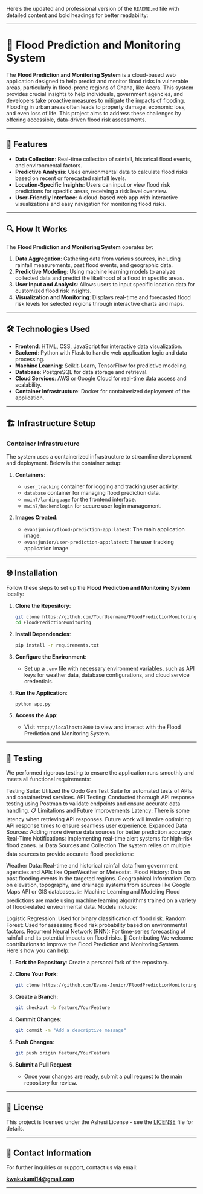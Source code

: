 Here’s the updated and professional version of the `README.md` file with detailed content and bold headings for better readability:

---

# **🌊 Flood Prediction and Monitoring System**

The **Flood Prediction and Monitoring System** is a cloud-based web application designed to help predict and monitor flood risks in vulnerable areas, particularly in flood-prone regions of Ghana, like Accra. This system provides crucial insights to help individuals, government agencies, and developers take proactive measures to mitigate the impacts of flooding. Flooding in urban areas often leads to property damage, economic loss, and even loss of life. This project aims to address these challenges by offering accessible, data-driven flood risk assessments.

---

## **🚀 Features**

- **Data Collection**: Real-time collection of rainfall, historical flood events, and environmental factors.
- **Predictive Analysis**: Uses environmental data to calculate flood risks based on recent or forecasted rainfall levels.
- **Location-Specific Insights**: Users can input or view flood risk predictions for specific areas, receiving a risk level overview.
- **User-Friendly Interface**: A cloud-based web app with interactive visualizations and easy navigation for monitoring flood risks.

---

## **🔍 How It Works**

The **Flood Prediction and Monitoring System** operates by:

1. **Data Aggregation**: Gathering data from various sources, including rainfall measurements, past flood events, and geographic data.
2. **Predictive Modeling**: Using machine learning models to analyze collected data and predict the likelihood of a flood in specific areas.
3. **User Input and Analysis**: Allows users to input specific location data for customized flood risk insights.
4. **Visualization and Monitoring**: Displays real-time and forecasted flood risk levels for selected regions through interactive charts and maps.

---

## **🛠️ Technologies Used**

- **Frontend**: HTML, CSS, JavaScript for interactive data visualization.
- **Backend**: Python with Flask to handle web application logic and data processing.
- **Machine Learning**: Scikit-Learn, TensorFlow for predictive modeling.
- **Database**: PostgreSQL for data storage and retrieval.
- **Cloud Services**: AWS or Google Cloud for real-time data access and scalability.
- **Container Infrastructure**: Docker for containerized deployment of the application.

---

## **🏗️ Infrastructure Setup**

### **Container Infrastructure**

The system uses a containerized infrastructure to streamline development and deployment. Below is the container setup:

1. **Containers**:
   - `user_tracking` container for logging and tracking user activity.
   - `database` container for managing flood prediction data.
   - `mwin7/landingpage` for the frontend interface.
   - `mwin7/backendlogin` for secure user login management.

2. **Images Created**:
   - `evansjunior/flood-prediction-app:latest`: The main application image.
   - `evansjunior/user-prediction-app:latest`: The user tracking application image.

---

## **🌐 Installation**

Follow these steps to set up the **Flood Prediction and Monitoring System** locally:

1. **Clone the Repository**:
    ```bash
    git clone https://github.com/YourUsername/FloodPredictionMonitoring.git
    cd FloodPredictionMonitoring
    ```

2. **Install Dependencies**:
    ```bash
    pip install -r requirements.txt
    ```

3. **Configure the Environment**:
   - Set up a `.env` file with necessary environment variables, such as API keys for weather data, database configurations, and cloud service credentials.

4. **Run the Application**:
    ```bash
    python app.py
    ```

5. **Access the App**:
    - Visit `http://localhost:7000` to view and interact with the Flood Prediction and Monitoring System.

---

## **🧪 Testing**

We performed rigorous testing to ensure the application runs smoothly and meets all functional requirements:

Testing Suite: Utilized the Qodo Gen Test Suite for automated tests of APIs and containerized services.
API Testing: Conducted thorough API response testing using Postman to validate endpoints and ensure accurate data handling.
📋 Limitations and Future Improvements
Latency: There is some latency when retrieving API responses. Future work will involve optimizing API response times to ensure seamless user experience.
Expanded Data Sources: Adding more diverse data sources for better prediction accuracy.
Real-Time Notifications: Implementing real-time alert systems for high-risk flood zones.
📊 Data Sources and Collection
The system relies on multiple data sources to provide accurate flood predictions:

Weather Data: Real-time and historical rainfall data from government agencies and APIs like OpenWeather or Meteostat.
Flood History: Data on past flooding events in the targeted regions.
Geographical Information: Data on elevation, topography, and drainage systems from sources like Google Maps API or GIS databases.
📈 Machine Learning and Modeling
Flood predictions are made using machine learning algorithms trained on a variety of flood-related environmental data. Models include:

Logistic Regression: Used for binary classification of flood risk.
Random Forest: Used for assessing flood risk probability based on environmental factors.
Recurrent Neural Network (RNN): For time-series forecasting of rainfall and its potential impacts on flood risks.
👥 Contributing
We welcome contributions to improve the Flood Prediction and Monitoring System. Here's how you can help:

1. **Fork the Repository**: Create a personal fork of the repository.
2. **Clone Your Fork**:
   ```bash
   git clone https://github.com/Evans-Junior/FloodPredictionMonitoring.git
   ```

3. **Create a Branch**:
    ```bash
    git checkout -b feature/YourFeature
    ```

4. **Commit Changes**:
    ```bash
    git commit -m "Add a descriptive message"
    ```

5. **Push Changes**:
    ```bash
    git push origin feature/YourFeature
    ```

6. **Submit a Pull Request**:
   - Once your changes are ready, submit a pull request to the main repository for review.

---

## **📝 License**

This project is licensed under the Ashesi License - see the [LICENSE](LICENSE) file for details.

---

## **📧 Contact Information**

For further inquiries or support, contact us via email:

**kwakukumi14@gmail.com**

---
